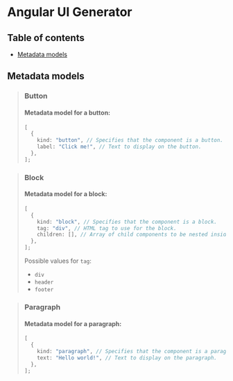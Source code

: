 # Angular UI Generator

## Table of contents
- [Metadata models](#metadata-models)

## Metadata models

> ### Button
>
> #### Metadata model for a button:
>
> ```typescript
> [
>   {
>     kind: "button", // Specifies that the component is a button.
>     label: "Click me!", // Text to display on the button.
>   },
> ];
> ```

> ### Block
>
> #### Metadata model for a block:
>
> ```typescript
> [
>   {
>     kind: "block", // Specifies that the component is a block.
>     tag: "div", // HTML tag to use for the block.
>     children: [], // Array of child components to be nested inside the block.
>   },
> ];
> ```
>
> Possible values for `tag`:
>
> - `div`
> - `header`
> - `footer`

> ### Paragraph
>
> #### Metadata model for a paragraph:
>
> ```typescript
> [
>   {
>     kind: "paragraph", // Specifies that the component is a paragraph.
>     text: "Hello world!", // Text to display on the paragraph.
>   },
> ];
> ```
